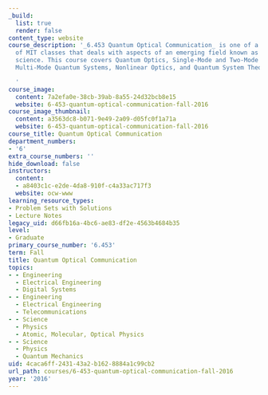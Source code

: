 ```yaml
---
_build:
  list: true
  render: false
content_type: website
course_description: '_6.453 Quantum Optical Communication_ is one of a collection
  of MIT classes that deals with aspects of an emerging field known as quantum information
  science. This course covers Quantum Optics, Single-Mode and Two-Mode Quantum Systems,
  Multi-Mode Quantum Systems, Nonlinear Optics, and Quantum System Theory.

  '
course_image:
  content: 7a2efa0e-38cb-39ab-8a55-24d32bcb8e15
  website: 6-453-quantum-optical-communication-fall-2016
course_image_thumbnail:
  content: a3563dc8-b071-9e49-2a09-d05fc0f1a71a
  website: 6-453-quantum-optical-communication-fall-2016
course_title: Quantum Optical Communication
department_numbers:
- '6'
extra_course_numbers: ''
hide_download: false
instructors:
  content:
  - a8403c1c-e2de-4da8-910f-c4a33ac717f3
  website: ocw-www
learning_resource_types:
- Problem Sets with Solutions
- Lecture Notes
legacy_uid: d66fb16a-4bc6-ae83-df2e-4563b4684b35
level:
- Graduate
primary_course_number: '6.453'
term: Fall
title: Quantum Optical Communication
topics:
- - Engineering
  - Electrical Engineering
  - Digital Systems
- - Engineering
  - Electrical Engineering
  - Telecommunications
- - Science
  - Physics
  - Atomic, Molecular, Optical Physics
- - Science
  - Physics
  - Quantum Mechanics
uid: 4caca6ff-2431-43a2-b162-8884a1c99cb2
url_path: courses/6-453-quantum-optical-communication-fall-2016
year: '2016'
---
```

